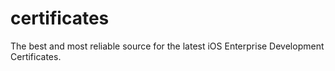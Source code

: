 # certificates
The best and most reliable source for the latest iOS Enterprise Development Certificates.
